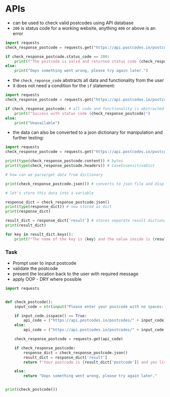 # APIs
- can be used to check valid postcodes using API database
- `200` is status code for a working website, anything `400` or above is an error
```python
import requests
check_response_postcode = requests.get("https://api.postcodes.io/postcodes/SY38JA")

if check_response_postcode.status_code == 200:
    print(f"The postcode is valid and returned status code {check_response_postcode.status_code}.")
else:
    print("Oops something went wrong, please try again later.")
```
- the `check_reponse_code` abstracts all data and functionality from the user
- it does not need a condition for the `if` statement:
```python
import requests
check_response_postcode = requests.get("https://api.postcodes.io/postcodes/sy38ja")

if check_response_postcode: # all code and functionality is abstracted from the user
    print(f"Success with status code {check_response_postcode}")
else:
    print("Unavailable")
```
- the data can also be converted to a json dictionary for manipulation and further testing:
```python
import requests
check_response_postcode = requests.get("https://api.postcodes.io/postcodes/SY38JA")

print(type(check_response_postcode.content)) # bytes
print(type(check_response_postcode.headers)) # CaseInsensitiveDict

# how can we parse/get data from dictionary

print(check_response_postcode.json()) # converts to json file and displays

# let's store this data into a variable

response_dict = check_response_postcode.json()
print(type(response_dict)) # now stored as dict
print(response_dict)

result_dict = response_dict['result'] # stores separate result dictionary
print(result_dict)

for key in result_dict.keys():
    print(f"The name of the key is {key} and the value inside is {result_dict[key]}.") # lists all keys and values
```
### Task
- Prompt user to input postcode 
- validate the postcode
- present the location back to the user with required message
- apply OOP - DRY where possible

```python
import requests


def check_postcode():
    input_code = str(input("Please enter your postcode with no spaces:  ").lower())

    if input_code.isspace() == True:
        api_code = ("https://api.postcodes.io/postcodes/" + input_code)
    else:
        api_code = ("https://api.postcodes.io/postcodes/" + input_code.replace(" ", ""))

    check_response_postcode = requests.get(api_code)

    if check_response_postcode:
        response_dict = check_response_postcode.json()
        result_dict = response_dict['result']
        return f"Your postcode is {result_dict['postcode']} and you live in {result_dict['parish']}, {result_dict['admin_district']}, {result_dict['country']}."

    else:
        return "Oops something went wrong, please try again later."


print(check_postcode())
```
